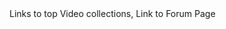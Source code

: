 <html> <head> <title>Welder's Library </title> </head>
<Body> Links to top Video collections, Link to Forum Page </body>
</html>
